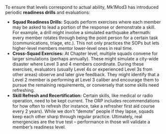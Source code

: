 To ensure that levels correspond to actual ability, Mk1Mod3 has introduced periodic **readiness drills** and evaluations:  
- **Squad Readiness Drills:** Squads perform exercises where each member may be asked to lead a portion of the response or demonstrate a skill. For example, a drill might involve a simulated earthquake aftermath: every member rotates through being the point person for a certain task (communications, triage, etc.). This not only practices the SOPs but lets higher-level members mentor lower-level ones in real time.  
- **Cross-Squad Exercises:** At Chapter level, multiple squads convene for larger simulations (perhaps annually). These might simulate a city-wide disaster where Level 3 and 4 members coordinate. During these exercises, evaluators (usually Level 4s or experienced Level 3s from other areas) observe and later give feedback. They might identify that a Level 2 member is performing at Level 3 caliber and encourage them to pursue the remaining requirements, or conversely that some skills need refreshing.  
- **Skill Refresh and Recertification:** Certain skills, like medical or radio operation, need to be kept current. The ORP includes recommendations for how often to refresh (for instance, take a refresher first aid course every 2 years). While we don’t “demote” people if they lapse, squads keep each other sharp through regular practice. Ultimately, real emergencies are the true test – performance in those will validate a member’s readiness level.